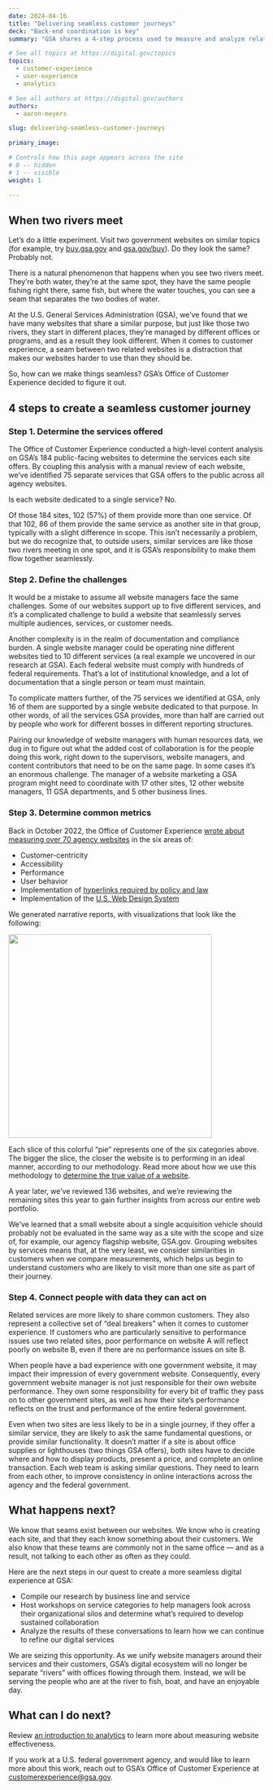 ```yaml
---
date: 2024-04-16
title: "Delivering seamless customer journeys"
deck: "Back-end coordination is key"
summary: "GSA shares a 4-step process used to measure and analyze related websites, and additional plans to improve customers' digital experience."

# See all topics at https://digital.gov/topics
topics:
  - customer-experience
  - user-experience
  - analytics

# See all authors at https://digital.gov/authors
authors:
  - aaron-meyers

slug: delivering-seamless-customer-journeys

primary_image: 

# Controls how this page appears across the site
# 0 -- hidden
# 1 -- visible
weight: 1

---
```


## When two rivers meet

Let’s do a little experiment. Visit two government websites on similar topics (for example, try [buy.gsa.gov](https://buy.gsa.gov/) and [gsa.gov/buy](https://www.gsa.gov/buy-through-us)). Do they look the same? Probably not.

There is a natural phenomenon that happens when you see two rivers meet. They’re both water, they’re at the same spot, they have the same people fishing right there, same fish, but where the water touches, you can see a seam that separates the two bodies of water.

At the U.S. General Services Administration (GSA), we’ve found that we have many websites that share a similar purpose, but just like those two rivers, they start in different places, they’re managed by different offices or programs, and as a result they look different. When it comes to customer experience, a seam between two related websites is a distraction that makes our websites harder to use than they should be.

So, how can we make things seamless? GSA’s Office of Customer Experience decided to figure it out.

## 4 steps to create a seamless customer journey

### Step 1. Determine the services offered

The Office of Customer Experience conducted a high-level content analysis on GSA’s 184 public-facing websites to determine the services each site offers. By coupling this analysis with a manual review of each website, we’ve identified 75 separate services that GSA offers to the public across all agency websites.

Is each website dedicated to a single service? No.

Of those 184 sites, 102 (57%) of them provide more than one service. Of that 102, 86 of them provide the same service as another site in that group, typically with a slight difference in scope. This isn’t necessarily a problem, but we do recognize that, to outside users, similar services are like those two rivers meeting in one spot, and it is GSA’s responsibility to make them flow together seamlessly.

### Step 2. Define the challenges

It would be a mistake to assume all website managers face the same challenges. Some of our websites support up to five different services, and it’s a complicated challenge to build a website that seamlessly serves multiple audiences, services, or customer needs.

Another complexity is in the realm of documentation and compliance burden. A single website manager could be operating nine different websites tied to 10 different services (a real example we uncovered in our research at GSA). Each federal website must comply with hundreds of federal requirements. That’s a lot of institutional knowledge, and a lot of documentation that a single person or team must maintain.

To complicate matters further, of the 75 services we identified at GSA, only 16 of them are supported by a single website dedicated to that purpose. In other words, of all the services GSA provides, more than half are carried out by people who work for different bosses in different reporting structures.

Pairing our knowledge of website managers with human resources data, we dug in to figure out what the added cost of collaboration is for the people doing this work, right down to the supervisors, website managers, and content contributors that need to be on the same page. In some cases it’s an enormous challenge. The manager of a website marketing a GSA program might need to coordinate with 17 other sites, 12 other website managers, 11 GSA departments, and 5 other business lines.

### Step 3. Determine common metrics

Back in October 2022, the Office of Customer Experience [wrote about measuring over 70 agency websites](https://digital.gov/2022/10/07/taking-a-design-led-approach-to-digital-modernization/) in the six areas of:

* Customer-centricity
* Accessibility
* Performance
* User behavior
* Implementation of [hyperlinks required by policy and law](https://digital.gov/resources/required-web-content-and-links/)
* Implementation of the [U.S. Web Design System](https://designsystem.digital.gov/)

We generated narrative reports, with visualizations that look like the following:

<img src="https://s3.amazonaws.com/digitalgov/pie-chart-website-alignment-six-measurement-criteria.png" width="400" align="center">

Each slice of this colorful “pie” represents one of the six categories above. The bigger the slice, the closer the website is to performing in an ideal manner, according to our methodology. Read more about how we use this methodology to [determine the true value of a website](https://digital.gov/2024/04/16/determining-the-true-value-of-a-website-a-gsa-case-study/).

A year later, we’ve reviewed 136 websites, and we’re reviewing the remaining sites this year to gain further insights from across our entire web portfolio.

We’ve learned that a small website about a single acquisition vehicle should probably not be evaluated in the same way as a site with the scope and size of, for example, our agency flagship website, GSA.gov. Grouping websites by services means that, at the very least, we consider similarities in customers when we compare measurements, which helps us begin to understand customers who are likely to visit more than one site as part of their journey.

### Step 4. Connect people with data they can act on

Related services are more likely to share common customers. They also represent a collective set of “deal breakers” when it comes to customer experience. If customers who are particularly sensitive to performance issues use two related sites, poor performance on website A will reflect poorly on website B, even if there are no performance issues on site B.

When people have a bad experience with one government website, it may impact their impression of every government website. Consequently, every government website manager is not just responsible for their own website performance. They own some responsibility for every bit of traffic they pass on to other government sites, as well as how their site’s performance reflects on the trust and performance of the entire federal government.

Even when two sites are less likely to be in a single journey, if they offer a similar service, they are likely to ask the same fundamental questions, or provide similar functionality. It doesn’t matter if a site is about office supplies or lighthouses (two things GSA offers), both sites have to decide where and how to display products, present a price, and complete an online transaction. Each web team is asking similar questions. They need to learn from each other, to improve consistency in online interactions across the agency and the federal government.

## What happens next?

We know that seams exist between our websites. We know who is creating each site, and that they each know something about their customers. We also know that these teams are commonly not in the same office — and as a result, not talking to each other as often as they could.

Here are the next steps in our quest to create a more seamless digital experience at GSA:

* Compile our research by business line and service
* Host workshops on service categories to help managers look across their organizational silos and determine what’s required to develop sustained collaboration
* Analyze the results of these conversations to learn how we can continue to refine our digital services

We are seizing this opportunity.  As we unify website managers around their services and their customers, GSA’s digital ecosystem will no longer be separate “rivers” with offices flowing through them. Instead, we will be serving the people who are at the river to fish, boat, and have an enjoyable day.

## What can I do next?

Review [an introduction to analytics](https://digital.gov/resources/an-introduction-to-analytics/) to learn more about measuring website effectiveness.

If you work at a U.S. federal government agency, and would like to learn more about this work, reach out to GSA’s Office of Customer Experience at customerexperience@gsa.gov.
